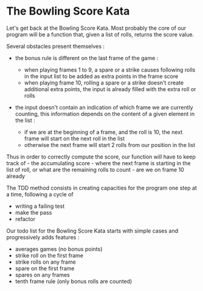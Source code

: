 # The Bowling Score Kata

Let's get back at the Bowling Score Kata. Most probably the core of our program will be a function that, given a list of rolls, returns the score value.

Several obstacles present themselves :

- the bonus rule is different on the last frame of the game :
    - when playing frames 1 to 9, a spare or a strike causes following rolls in the input list to be added as extra points in the frame score
    - when playing frame 10, rolling a spare or a strike doesn't create additional extra points, the input is already filled with the extra roll or rolls

- the input doesn't contain an indication of which frame we are currently counting, this information depends on the content of a given element in the list :
    - if we are at the beginning of a frame, and the roll is 10, the next frame will start on the next roll in the list
    - otherwise the next frame will start 2 rolls from our position in the list

Thus in order to correctly compute the score, our function will have to keep track of 
    - the accumulating score
    - where the next frame is starting in the list of roll, or what are the remaining rolls to count
    - are we on frame 10 already 

The TDD method consists in creating capacities for the program one step at a time, following a cycle of 
- writing a failing test
- make the pass
- refactor

Our todo list for the Bowling Score Kata starts with simple cases and progressively adds features :
- averages games (no bonus points)
- strike roll on the first frame
- strike rolls on any frame
- spare on the first frame
- spares on any frames
- tenth frame rule (only bonus rolls are counted)
